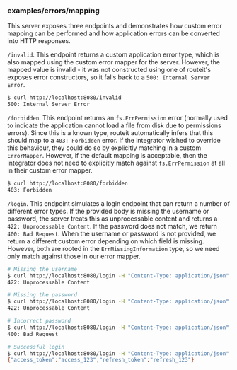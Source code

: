 ### examples/errors/mapping

This server exposes three endpoints and demonstrates how custom error mapping can be performed and how application errors can be converted into HTTP responses.

`/invalid`. This endpoint returns a custom application error type, which is also mapped using the custom error mapper for the server.
However, the mapped value is invalid - it was not constructed using one of routeit's exposes error constructors, so it falls back to a `500: Internal Server Error`.

```bash
$ curl http://localhost:8080/invalid
500: Internal Server Error
```

`/forbidden`. This endpoint returns an `fs.ErrPermission` error (normally used to indicate the application cannot load a file from disk due to permissions errors).
Since this is a known type, routeit automatically infers that this should map to a `403: Forbidden` error.
If the integrator wished to override this behaviour, they could do so by explicitly matching in a custom `ErrorMapper`.
However, if the default mapping is acceptable, then the integrator does not need to explicitly match against `fs.ErrPermission` at all in their custom error mapper.

```bash
$ curl http://localhost:8080/forbidden
403: Forbidden
```

`/login`. This endpoint simulates a login endpoint that can return a number of different error types.
If the provided body is missing the username or password, the server treats this as unprocessable content and returns a `422: Unprocessable Content`.
If the password does not match, we return `400: Bad Request`.
When the username or password is not provided, we return a different custom error depending on which field is missing.
However, both are rooted in the `ErrMissingInformation` type, so we need only match against those in our error mapper.

```bash
# Missing the username
$ curl http://localhost:8080/login -H "Content-Type: application/json" -d '{"password": "Password123!"}'
422: Unprocessable Content

# Missing the password
$ curl http://localhost:8080/login -H "Content-Type: application/json" -d '{"username": "user@email.com"}'
422: Unprocessable Content

# Incorrect password
$ curl http://localhost:8080/login -H "Content-Type: application/json" -d '{"username": "user@email.com", "password": "Password123"}'
400: Bad Request

# Successful login
$ curl http://localhost:8080/login -H "Content-Type: application/json" -d '{"username": "user@email.com", "password": "Password123!"}'
{"access_token":"access_123","refresh_token":"refresh_123"}
```
